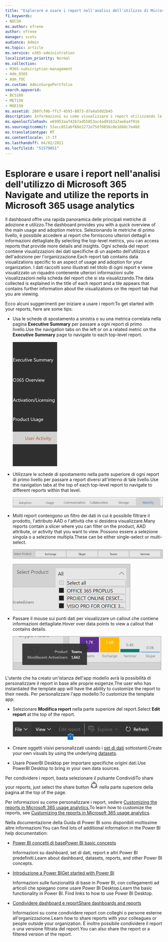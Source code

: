 ```yaml
---
title: "Esplorare e usare i report nell'analisi dell'utilizzo di Microsoft 365 "
f1.keywords:
- NOCSH
ms.author: efrene
author: efrene
manager: scotv
audience: Admin
ms.topic: article
ms.service: o365-administration
localization_priority: Normal
ms.collection:
- M365-subscription-management
- Adm_O365
- Adm_TOC
ms.custom: AdminSurgePortfolio
search.appverid:
- BCS160
- MET150
- MOE150
ms.assetid: 286fcf0b-ffc7-4593-8073-d7a4a5dd2b45
description: Informazioni su come visualizzare i report utilizzando le schede e i filtri di spostamento.
ms.openlocfilehash: e69953aaf42b7ad55853ac4ad9162a7ae6a4f916
ms.sourcegitcommit: 53acc851abf68e2272e75df0856c0e16b0c7e48d
ms.translationtype: MT
ms.contentlocale: it-IT
ms.lasthandoff: 04/02/2021
ms.locfileid: "51579051"
---
```

# <a name="navigate-and-utilize-the-reports-in-microsoft-365-usage-analytics"></a><span data-ttu-id="6599c-103">Esplorare e usare i report nell'analisi dell'utilizzo di Microsoft 365 </span><span class="sxs-lookup"><span data-stu-id="6599c-103">Navigate and utilize the reports in Microsoft 365 usage analytics</span></span>

<span data-ttu-id="6599c-104">Il dashboard offre una rapida panoramica delle principali metriche di adozione e utilizzo.</span><span class="sxs-lookup"><span data-stu-id="6599c-104">The dashboard provides you with a quick overview of the main usage and adoption metrics.</span></span> <span data-ttu-id="6599c-105">Selezionando le metriche di primo livello, è possibile accedere ai report che forniscono ulteriori dettagli e informazioni dettagliate.</span><span class="sxs-lookup"><span data-stu-id="6599c-105">By selecting the top-level metrics, you can access reports that provide more details and insights.</span></span> <span data-ttu-id="6599c-106">Ogni scheda del report contiene visualizzazioni dei dati specifiche di un aspetto dell'utilizzo e dell'adozione per l'organizzazione.</span><span class="sxs-lookup"><span data-stu-id="6599c-106">Each report tab contains data visualizations specific to an aspect of usage and adoption for your organization.</span></span> <span data-ttu-id="6599c-107">I dati raccolti sono illustrati nel titolo di ogni report e viene visualizzato un riquadro contenente ulteriori informazioni sulle visualizzazioni nella scheda del report che si sta visualizzando.</span><span class="sxs-lookup"><span data-stu-id="6599c-107">The data collected is explained in the title of each report and a tile appears that contains further information about the visualizations on the report tab that you are viewing.</span></span>

<span data-ttu-id="6599c-108">Ecco alcuni suggerimenti per iniziare a usare i report:</span><span class="sxs-lookup"><span data-stu-id="6599c-108">To get started with your reports, here are some tips:</span></span>

- <span data-ttu-id="6599c-109">Usa le schede di spostamento a sinistra o su una metrica correlata nella pagina **Executive Summary** per passare a ogni report di primo livello.</span><span class="sxs-lookup"><span data-stu-id="6599c-109">Use the navigation tabs on the left or on a related metric on the **Executive Summary** page to navigate to each top-level report.</span></span>

    ![Mostra le schede di spostamento a sinistra](../../media/navigate-usage-analytics1.png)

- <span data-ttu-id="6599c-111">Utilizzare le schede di spostamento nella parte superiore di ogni report di primo livello per passare a report diversi all'interno di tale livello.</span><span class="sxs-lookup"><span data-stu-id="6599c-111">Use the navigation tabs at the top of each top-level report to navigate to different reports within that level.</span></span>

    ![Mostra le schede di spostamento nella parte superiore di ogni report](../../media/navigate-usage-analytics2.png)

- <span data-ttu-id="6599c-113">Molti report contengono un filtro dei dati in cui è possibile filtrare il prodotto, l'attributo AAD o l'attività che si desidera visualizzare.</span><span class="sxs-lookup"><span data-stu-id="6599c-113">Many reports contain a slicer where you can filter on the product, AAD attribute, or activity that you want to view.</span></span> <span data-ttu-id="6599c-114">Possono essere a selezione singola o a selezione multipla.</span><span class="sxs-lookup"><span data-stu-id="6599c-114">These can be either single-select or multi-select.</span></span>

    ![Mostra un filtro dei dati](../../media/navigate-usage-analytics3.png)

    ![Mostra un filtro dei dati](../../media/navigate-usage-analytics4.png)


- <span data-ttu-id="6599c-117">Passare il mouse sui punti dati per visualizzare un callout che contiene informazioni dettagliate.</span><span class="sxs-lookup"><span data-stu-id="6599c-117">Hover over data points to view a callout that contains details.</span></span>

    ![Esempio di passaggio del mouse](../../media/navigate-usage-analytics6.png)

<span data-ttu-id="6599c-119">L'utente che ha creato un'istanza dell'app modello avrà la possibilità di personalizzare il report in base alle proprie esigenze.</span><span class="sxs-lookup"><span data-stu-id="6599c-119">The user who has instantiated the template app will have the ability to customize the report to their needs.</span></span> <span data-ttu-id="6599c-120">Per personalizzare l'app modello:</span><span class="sxs-lookup"><span data-stu-id="6599c-120">To customize the template app:</span></span>

- <span data-ttu-id="6599c-121">Selezionare **Modifica report** nella parte superiore del report.</span><span class="sxs-lookup"><span data-stu-id="6599c-121">Select **Edit report** at the top of the report.</span></span>

    ![Mostra il report Modifica](../../media/navigate-usage-analytics7.png)


- <span data-ttu-id="6599c-123">Creare oggetti visivi personalizzati usando i [set di dati](usage-analytics-data-model.md) sottostanti.</span><span class="sxs-lookup"><span data-stu-id="6599c-123">Create your own visuals by using the underlying [datasets](usage-analytics-data-model.md).</span></span>

- <span data-ttu-id="6599c-124">Usare PowerBI Desktop per importare specifiche origini dati.</span><span class="sxs-lookup"><span data-stu-id="6599c-124">Use PowerBI Desktop to bring in your own data sources.</span></span>

<span data-ttu-id="6599c-125">Per condividere i report, basta selezionare il pulsante Condividi</span><span class="sxs-lookup"><span data-stu-id="6599c-125">To share your reports, just select the share button</span></span> ![Power BI Share icon](../../media/dbb0569d-2013-4f9d-ab9d-d01b09631b92.png) <span data-ttu-id="6599c-127">nella parte superiore della pagina.</span><span class="sxs-lookup"><span data-stu-id="6599c-127">at the top of the page.</span></span>

<span data-ttu-id="6599c-128">Per informazioni su come personalizzare i report, vedere [Customizing the reports in Microsoft 365 usage analytics.](customize-reports.md)</span><span class="sxs-lookup"><span data-stu-id="6599c-128">To learn how to customize the reports, see [Customizing the reports in Microsoft 365 usage analytics](customize-reports.md).</span></span>

<span data-ttu-id="6599c-129">Nella documentazione della Guida di Power BI sono disponibili moltissime altre informazioni:</span><span class="sxs-lookup"><span data-stu-id="6599c-129">You can find lots of additional information in the Power BI help documentation:</span></span>

- [<span data-ttu-id="6599c-130">Power BI concetti di base</span><span class="sxs-lookup"><span data-stu-id="6599c-130">Power BI basic concepts</span></span>](/power-bi/service-basic-concepts)

    <span data-ttu-id="6599c-131">Informazioni su dashboard, set di dati, report e altri Power BI predefiniti.</span><span class="sxs-lookup"><span data-stu-id="6599c-131">Learn about dashboard, datasets, reports, and other Power BI concepts.</span></span>

- [<span data-ttu-id="6599c-132">Introduzione a Power BI</span><span class="sxs-lookup"><span data-stu-id="6599c-132">Get started with Power BI</span></span>](/power-bi/service-get-started?wt.mc_id=O365_Reports_PBI_contentpack)

    <span data-ttu-id="6599c-p104">Informazioni sulle funzionalità di base in Power BI, con collegamenti ad articoli che spiegano come usare Power BI Desktop.</span><span class="sxs-lookup"><span data-stu-id="6599c-p104">Learn the basic functionality in Power BI. Find links to how to use Power BI Desktop.</span></span>

- [<span data-ttu-id="6599c-135">Condividere dashboard e report</span><span class="sxs-lookup"><span data-stu-id="6599c-135">Share dashboards and reports</span></span>](/power-bi/service-share-dashboards)

    <span data-ttu-id="6599c-136">Informazioni su come condividere report con colleghi o persone esterne all'organizzazione.</span><span class="sxs-lookup"><span data-stu-id="6599c-136">Learn how to share reports with your colleagues or people outside your organization.</span></span> <span data-ttu-id="6599c-137">È inoltre possibile condividere il report o una versione filtrata del report.</span><span class="sxs-lookup"><span data-stu-id="6599c-137">You can also share the report or a filtered version of the report.</span></span>
